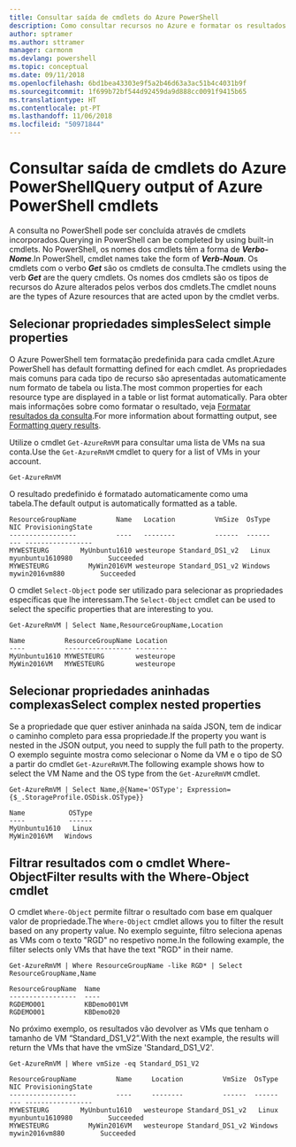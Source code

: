 ```yaml
---
title: Consultar saída de cmdlets do Azure PowerShell
description: Como consultar recursos no Azure e formatar os resultados.
author: sptramer
ms.author: sttramer
manager: carmonm
ms.devlang: powershell
ms.topic: conceptual
ms.date: 09/11/2018
ms.openlocfilehash: 6bd1bea43303e9f5a2b46d63a3ac51b4c4031b9f
ms.sourcegitcommit: 1f699b72bf544d92459da9d888cc0091f9415b65
ms.translationtype: HT
ms.contentlocale: pt-PT
ms.lasthandoff: 11/06/2018
ms.locfileid: "50971844"
---
```

# <a name="query-output-of-azure-powershell-cmdlets"></a><span data-ttu-id="c1d0f-103">Consultar saída de cmdlets do Azure PowerShell</span><span class="sxs-lookup"><span data-stu-id="c1d0f-103">Query output of Azure PowerShell cmdlets</span></span>

<span data-ttu-id="c1d0f-104">A consulta no PowerShell pode ser concluída através de cmdlets incorporados.</span><span class="sxs-lookup"><span data-stu-id="c1d0f-104">Querying in PowerShell can be completed by using built-in cmdlets.</span></span> <span data-ttu-id="c1d0f-105">No PowerShell, os nomes dos cmdlets têm a forma de  **_Verbo-Nome_**.</span><span class="sxs-lookup"><span data-stu-id="c1d0f-105">In PowerShell, cmdlet names take the form of **_Verb-Noun_**.</span></span> <span data-ttu-id="c1d0f-106">Os cmdlets com o verbo **_Get_** são os cmdlets de consulta.</span><span class="sxs-lookup"><span data-stu-id="c1d0f-106">The cmdlets using the verb **_Get_** are the query cmdlets.</span></span> <span data-ttu-id="c1d0f-107">Os nomes dos cmdlets são os tipos de recursos do Azure alterados pelos verbos dos cmdlets.</span><span class="sxs-lookup"><span data-stu-id="c1d0f-107">The cmdlet nouns are the types of Azure resources that are acted upon by the cmdlet verbs.</span></span>

## <a name="select-simple-properties"></a><span data-ttu-id="c1d0f-108">Selecionar propriedades simples</span><span class="sxs-lookup"><span data-stu-id="c1d0f-108">Select simple properties</span></span>

<span data-ttu-id="c1d0f-109">O Azure PowerShell tem formatação predefinida para cada cmdlet.</span><span class="sxs-lookup"><span data-stu-id="c1d0f-109">Azure PowerShell has default formatting defined for each cmdlet.</span></span> <span data-ttu-id="c1d0f-110">As propriedades mais comuns para cada tipo de recurso são apresentadas automaticamente num formato de tabela ou lista.</span><span class="sxs-lookup"><span data-stu-id="c1d0f-110">The most common properties for each resource type are displayed in a table or list format automatically.</span></span> <span data-ttu-id="c1d0f-111">Para obter mais informações sobre como formatar o resultado, veja [Formatar resultados da consulta](formatting-output.md).</span><span class="sxs-lookup"><span data-stu-id="c1d0f-111">For more information about formatting output, see [Formatting query results](formatting-output.md).</span></span>

<span data-ttu-id="c1d0f-112">Utilize o cmdlet `Get-AzureRmVM` para consultar uma lista de VMs na sua conta.</span><span class="sxs-lookup"><span data-stu-id="c1d0f-112">Use the `Get-AzureRmVM` cmdlet to query for a list of VMs in your account.</span></span>

```azurepowershell-interactive
Get-AzureRmVM
```

<span data-ttu-id="c1d0f-113">O resultado predefinido é formatado automaticamente como uma tabela.</span><span class="sxs-lookup"><span data-stu-id="c1d0f-113">The default output is automatically formatted as a table.</span></span>

```output
ResourceGroupName          Name   Location          VmSize  OsType              NIC ProvisioningState
-----------------          ----   --------          ------  ------              --- -----------------
MYWESTEURG        MyUnbuntu1610 westeurope Standard_DS1_v2   Linux myunbuntu1610980         Succeeded
MYWESTEURG          MyWin2016VM westeurope Standard_DS1_v2 Windows   mywin2016vm880         Succeeded
```

<span data-ttu-id="c1d0f-114">O cmdlet `Select-Object` pode ser utilizado para selecionar as propriedades específicas que lhe interessam.</span><span class="sxs-lookup"><span data-stu-id="c1d0f-114">The `Select-Object` cmdlet can be used to select the specific properties that are interesting to you.</span></span>

```azurepowershell-interactive
Get-AzureRmVM | Select Name,ResourceGroupName,Location
```

```output
Name          ResourceGroupName Location
----          ----------------- --------
MyUnbuntu1610 MYWESTEURG        westeurope
MyWin2016VM   MYWESTEURG        westeurope
```

## <a name="select-complex-nested-properties"></a><span data-ttu-id="c1d0f-115">Selecionar propriedades aninhadas complexas</span><span class="sxs-lookup"><span data-stu-id="c1d0f-115">Select complex nested properties</span></span>

<span data-ttu-id="c1d0f-116">Se a propriedade que quer estiver aninhada na saída JSON, tem de indicar o caminho completo para essa propriedade.</span><span class="sxs-lookup"><span data-stu-id="c1d0f-116">If the property you want is nested in the JSON output, you need to supply the full path to the property.</span></span> <span data-ttu-id="c1d0f-117">O exemplo seguinte mostra como selecionar o Nome da VM e o tipo de SO a partir do cmdlet `Get-AzureRmVM`.</span><span class="sxs-lookup"><span data-stu-id="c1d0f-117">The following example shows how to select the VM Name and the OS type from the `Get-AzureRmVM` cmdlet.</span></span>

```azurepowershell-interactive
Get-AzureRmVM | Select Name,@{Name='OSType'; Expression={$_.StorageProfile.OSDisk.OSType}}
```

```output
Name           OSType
----           ------
MyUnbuntu1610   Linux
MyWin2016VM   Windows
```

## <a name="filter-results-with-the-where-object-cmdlet"></a><span data-ttu-id="c1d0f-118">Filtrar resultados com o cmdlet Where-Object</span><span class="sxs-lookup"><span data-stu-id="c1d0f-118">Filter results with the Where-Object cmdlet</span></span>

<span data-ttu-id="c1d0f-119">O cmdlet `Where-Object` permite filtrar o resultado com base em qualquer valor de propriedade.</span><span class="sxs-lookup"><span data-stu-id="c1d0f-119">The `Where-Object` cmdlet allows you to filter the result based on any property value.</span></span> <span data-ttu-id="c1d0f-120">No exemplo seguinte, filtro seleciona apenas as VMs com o texto "RGD" no respetivo nome.</span><span class="sxs-lookup"><span data-stu-id="c1d0f-120">In the following example, the filter selects only VMs that have the text "RGD" in their name.</span></span>

```azurepowershell-interactive
Get-AzureRmVM | Where ResourceGroupName -like RGD* | Select ResourceGroupName,Name
```

```output
ResourceGroupName  Name
-----------------  ----
RGDEMO001          KBDemo001VM
RGDEMO001          KBDemo020
```

<span data-ttu-id="c1d0f-121">No próximo exemplo, os resultados vão devolver as VMs que tenham o tamanho de VM “Standard_DS1_V2”.</span><span class="sxs-lookup"><span data-stu-id="c1d0f-121">With the next example, the results will return the VMs that have the vmSize 'Standard_DS1_V2'.</span></span>

```azurepowershell-interactive
Get-AzureRmVM | Where vmSize -eq Standard_DS1_V2
```

```output
ResourceGroupName          Name     Location          VmSize  OsType              NIC ProvisioningState
-----------------          ----     --------          ------  ------              --- -----------------
MYWESTEURG        MyUnbuntu1610   westeurope Standard_DS1_v2   Linux myunbuntu1610980         Succeeded
MYWESTEURG          MyWin2016VM   westeurope Standard_DS1_v2 Windows   mywin2016vm880         Succeeded
```